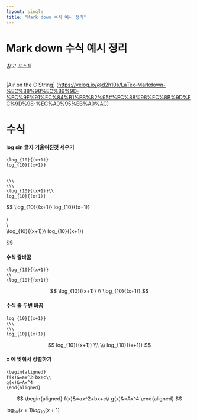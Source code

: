 ```yaml
---
layout: single
title: "Mark down 수식 예시 정리"
---
```





# Mark down 수식 예시 정리

###### 참고 포스트

[Air on the C String] (https://velog.io/@d2h10s/LaTex-Markdown-%EC%88%98%EC%8B%9D-%EC%9E%91%EC%84%B1%EB%B2%95#%EC%88%98%EC%8B%9D%EC%9D%98-%EC%A0%95%EB%A0%AC)

# 수식

#### log sin 글자 기울여진것 세우기

```
\log_{10}{(x+1)}
log_{10}{(x+1)}


\\\
\\\
\log_{10}{(x+1)}\\
log_{10}{(x+1)}
```

$$
\log_{10}{(x+1)}
log_{10}{(x+1)}


\\\
\\\
\log_{10}{(x+1)}\\
log_{10}{(x+1)}


$$

#### 수식  줄바꿈

```
\log_{10}{(x+1)}
\\
\log_{10}{(x+1)}
```

$$
\log_{10}{(x+1)}
\\
\log_{10}{(x+1)}
$$

#### 수식 줄 두번 바꿈

```
log_{10}{(x+1)}
\\\
\\\
log_{10}{(x+1)}
```

$$
log_{10}{(x+1)}
\\\
\\\
log_{10}{(x+1)}
$$

#### = 에 맞춰서 정렬하기

```
\begin{aligned}
f(x)&=ax^2+bx+c\\
g(x)&=Ax^4
\end{aligned}
```

$$
\begin{aligned}
f(x)&=ax^2+bx+c\\
g(x)&=Ax^4
\end{aligned}
$$

$\log_{10}{(x+1)}
log_{10}{(x+1)}$
